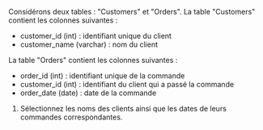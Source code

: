 Considérons deux tables : "Customers" et "Orders". La table "Customers" contient les colonnes suivantes :

- customer_id (int) : identifiant unique du client
- customer_name (varchar) : nom du client

La table "Orders" contient les colonnes suivantes :

- order_id (int) : identifiant unique de la commande
- customer_id (int) : identifiant du client qui a passé la commande
- order_date (date) : date de la commande

1. Sélectionnez les noms des clients ainsi que les dates de leurs commandes correspondantes.
